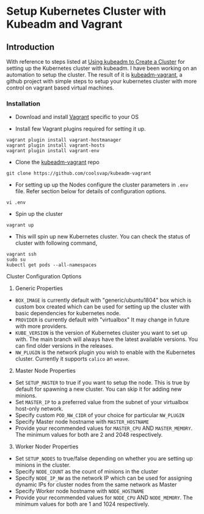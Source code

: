 # Setup Kubernetes Cluster with Kubeadm and Vagrant

## Introduction

With reference to steps listed at [Using kubeadm to Create a Cluster](https://kubernetes.io/docs/setup/independent/create-cluster-kubeadm/) for setting up the Kubernetes cluster with kubeadm. I have been working on an automation to setup the cluster. The result of it is [kubeadm-vagrant](https://github.com/coolsvap/kubeadm-vagrant), a github project with simple steps to setup your kubernetes cluster with more control on vagrant based virtual machines.

### Installation
- Download and install [Vagrant](https://www.vagrantup.com/) specific to your OS 

- Install few Vagrant plugins required for setting it up.

```
vagrant plugin install vagrant-hostmanager
vagrant plugin install vagrant-hosts
vagrant plugin install vagrant-env
```

- Clone the [kubeadm-vagrant](https://github.com/coolsvap/kubeadm-vagrant) repo

``` git clone https://github.com/coolsvap/kubeadm-vagrant ```

- For setting up up the Nodes configure the cluster parameters in ```.env``` file. Refer section below for details of configuration options.

``` vi .env ```

- Spin up the cluster

``` vagrant up ```

- This will spin up new Kubernetes cluster. You can check the status of cluster with following command,

```
vagrant ssh
sudo su
kubectl get pods --all-namespaces
```
Cluster Configuration Options

1. Generic Properties 
- ``` BOX_IMAGE ``` is currently default with &quot;generic/ubuntu1804&quot; box which is custom box created which can be used for setting up the cluster with basic dependencies for kubernetes node.
- ``` PROVIDER ``` is currently default with &quot;virtualbox&quot; It may change in future with more providers.
- ``` KUBE_VERSION ``` is the version of Kubernetes cluster you want to set up with. The main branch will always have the latest available versions. You can find older versions in the releases.
- ``` NW_PLUGIN ``` is the network plugin you wish to enable with the Kubernetes cluster. Currently it supports ```calico``` an ```weave```.

2. Master Node Properties 
- Set ``` SETUP_MASTER ``` to true if you want to setup the node. This is true by default for spawning a new cluster. You can skip it for adding new minions.
- Set ```MASTER_IP``` to a preferred value from the subnet of your virtualbox host-only network. 
- Specify custom ``` POD_NW_CIDR ``` of your choice for particular ```NW_PLUGIN```
- Specify Master node hostname with ```MASTER_HOSTNAME```
- Provide your recommended values for ```MASTER_CPU``` AND ```MASTER_MEMORY```. The minimum values for both are 2 and 2048 respectively.

3. Worker Noder Properties
- Set ``` SETUP_NODES ``` to true/false depending on whether you are setting up minions in the cluster.
- Specify ``` NODE_COUNT ``` as the count of minions in the cluster
- Specify ``` NODE_IP_NW ``` as the network IP which can be used for assigning dynamic IPs for cluster nodes from the same network as Master
- Specify Worker node hostname with ```NODE_HOSTNAME```
- Provide your recommended values for ```NODE_CPU``` AND ```NODE_MEMORY```. The minimum values for both are 1 and 1024 respectively.
